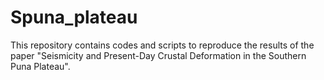# Spuna_plateau
This repository contains codes and scripts to reproduce the results of the paper "Seismicity and Present-Day Crustal Deformation in the Southern Puna Plateau".
